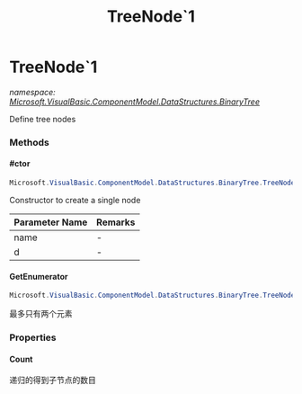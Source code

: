 ﻿---
title: TreeNode`1
---

# TreeNode`1
_namespace: [Microsoft.VisualBasic.ComponentModel.DataStructures.BinaryTree](N-Microsoft.VisualBasic.ComponentModel.DataStructures.BinaryTree.html)_

Define tree nodes



### Methods

#### #ctor
```csharp
Microsoft.VisualBasic.ComponentModel.DataStructures.BinaryTree.TreeNode`1.#ctor(System.String,`0)
```
Constructor to create a single node

|Parameter Name|Remarks|
|--------------|-------|
|name|-|
|d|-|


#### GetEnumerator
```csharp
Microsoft.VisualBasic.ComponentModel.DataStructures.BinaryTree.TreeNode`1.GetEnumerator
```
最多只有两个元素


### Properties

#### Count
递归的得到子节点的数目

